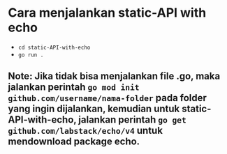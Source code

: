 # Cara menjalankan static-API with echo

- `cd static-API-with-echo`
- `go run .`

## Note: Jika tidak bisa menjalankan file .go, maka jalankan perintah `go mod init github.com/username/nama-folder` pada folder yang ingin dijalankan, kemudian untuk static-API-with-echo, jalankan perintah `go get github.com/labstack/echo/v4` untuk mendownload package echo.
